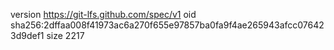 version https://git-lfs.github.com/spec/v1
oid sha256:2dffaa008f41973ac6a270f655e97857ba0fa9f4ae265943afcc076423d9def1
size 2217
